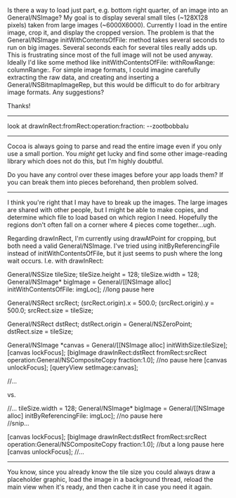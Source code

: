 

Is there a way to load just part, e.g. bottom right quarter, of an image into an General/NSImage?  My goal is to display several small tiles (~128X128 pixels) taken from large images (~6000X6000).  Currently I load in the entire image, crop it, and display the cropped version.  The problem is that the General/NSImage initWithContentsOfFile: method takes several seconds to run on big images. Several seconds each for several tiles really adds up. This is frustrating since most of the full image will not be used anyway.  Ideally I'd like some method like initWithContentsOfFile: withRowRange: columnRange:.  For simple image formats, I could imagine carefully extracting the raw data, and creating and inserting a General/NSBitmapImageRep, but this would be difficult to do for arbitrary image formats. Any suggestions?

Thanks!

----

look at     drawInRect:fromRect:operation:fraction: --zootbobbalu

----
Cocoa is always going to parse and read the entire image even if you only use a small portion. You *might* get lucky and find some other image-reading library which does not do this, but I'm highly doubtful.

Do you have any control over these images before your app loads them? If you can break them into pieces beforehand, then problem solved.

----
I think you're right that I may have to break up the images.  The large images are shared with other people, but I might be able to make copies, and determine which file to load based on which region I need.  Hopefully the regions don't often fall on a corner where 4 pieces come together...ugh.

Regarding drawInRect, I'm currently using drawAtPoint for cropping, but both need a valid General/NSImage.  I've tried using initByReferencingFile instead of initWithContentsOfFile, but it just seems to push where the long wait occurs. I.e. with drawInRect:
    
General/NSSize tileSize;
tileSize.height = 128;
tileSize.width = 128;
General/NSImage* bigImage = General/[[NSImage alloc] initWithContentsOfFile: imgLoc];  //long pause here
	
General/NSRect srcRect;
(srcRect.origin).x = 500.0;
(srcRect.origin).y = 500.0;
srcRect.size = tileSize;
	
General/NSRect dstRect;
dstRect.origin = General/NSZeroPoint;
dstRect.size = tileSize;
	
General/NSImage *canvas = General/[[NSImage alloc] initWithSize:tileSize];
[canvas lockFocus];
[bigImage drawInRect:dstRect fromRect:srcRect operation:General/NSCompositeCopy fraction:1.0]; //no pause here
[canvas unlockFocus];
[queryView setImage:canvas];

//...

vs.
    

//...
tileSize.width = 128;
General/NSImage* bigImage = General/[[NSImage alloc] initByReferencingFile: imgLoc]; //no pause here	
//snip...

[canvas lockFocus];
[bigImage drawInRect:dstRect fromRect:srcRect operation:General/NSCompositeCopy fraction:1.0];  //but a long pause here
[canvas unlockFocus];
//...


----
You know, since you already know the tile size you could always draw a placeholder graphic, load the image in a background thread, reload the main view when it's ready, and then cache it in case you need it again.